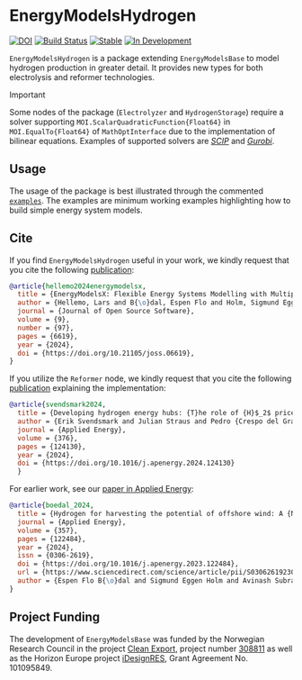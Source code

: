 # EnergyModelsHydrogen

[![DOI](https://joss.theoj.org/papers/10.21105/joss.06619/status.svg)](https://doi.org/10.21105/joss.06619)
[![Build Status](https://github.com/EnergyModelsX/EnergyModelsHydrogen.jl/workflows/CI/badge.svg)](https://github.com/EnergyModelsX/EnergyModelsHydrogen.jl/actions?query=workflow%3ACI)
[![Stable](https://img.shields.io/badge/docs-stable-blue.svg)](https://energymodelsx.github.io/EnergyModelsHydrogen.jl/stable/)
[![In Development](https://img.shields.io/badge/docs-dev-blue.svg)](https://energymodelsx.github.io/EnergyModelsHydrogen.jl/dev/)

`EnergyModelsHydrogen` is a package extending `EnergyModelsBase` to model hydrogen production in greater detail.
It provides new types for both electrolysis and reformer technologies.

> [!IMPORTANT]
> Some nodes of the package (`Electrolyzer` and `HydrogenStorage`) require a solver supporting `MOI.ScalarQuadraticFunction{Float64}` in `MOI.EqualTo{Float64}`  of `MathOptInterface` due to the implementation of bilinear equations.
> Examples of supported solvers are *[SCIP](https://github.com/scipopt/SCIP.jl)* and *[Gurobi](https://github.com/jump-dev/Gurobi.jl)*.

## Usage

The usage of the package is best illustrated through the commented [`examples`](examples).
The examples are minimum working examples highlighting how to build simple energy system models.

## Cite

If you find `EnergyModelsHydrogen` useful in your work, we kindly request that you cite the following [publication](https://doi.org/10.21105/joss.06619):

```bibtex
@article{hellemo2024energymodelsx,
  title = {EnergyModelsX: Flexible Energy Systems Modelling with Multiple Dispatch},
  author = {Hellemo, Lars and B{\o}dal, Espen Flo and Holm, Sigmund Eggen and Pinel, Dimitri and Straus, Julian},
  journal = {Journal of Open Source Software},
  volume = {9},
  number = {97},
  pages = {6619},
  year = {2024},
  doi = {https://doi.org/10.21105/joss.06619},
}
```

If you utilize the `Reformer` node, we kindly request that you cite the following [publication](https://doi.org/10.1016/j.apenergy.2024.124130) explaining the implementation:

```bibtex
@article{svendsmark2024,
  title = {Developing hydrogen energy hubs: {T}he role of {H}$_2$ prices, wind power and infrastructure investments in {N}orthern {N}orway},
  author = {Erik Svendsmark and Julian Straus and Pedro {Crespo del Granado}},
  journal = {Applied Energy},
  volume = {376},
  pages = {124130},
  year = {2024},
  doi = {https://doi.org/10.1016/j.apenergy.2024.124130}
  }
```

For earlier work, see our [paper in Applied Energy](https://www.sciencedirect.com/science/article/pii/S0306261923018482):

```bibtex
@article{boedal_2024,
  title = {Hydrogen for harvesting the potential of offshore wind: A {N}orth {S}ea case study},
  journal = {Applied Energy},
  volume = {357},
  pages = {122484},
  year = {2024},
  issn = {0306-2619},
  doi = {https://doi.org/10.1016/j.apenergy.2023.122484},
  url = {https://www.sciencedirect.com/science/article/pii/S0306261923018482},
  author = {Espen Flo B{\o}dal and Sigmund Eggen Holm and Avinash Subramanian and Goran Durakovic and Dimitri Pinel and Lars Hellemo and Miguel Mu{\~n}oz Ortiz and Brage Rugstad Knudsen and Julian Straus}
}
```

## Project Funding

The development of `EnergyModelsBase` was funded by the Norwegian Research Council in the project [Clean Export](https://www.sintef.no/en/projects/2020/cleanexport/), project number [308811](https://prosjektbanken.forskningsradet.no/project/FORISS/308811) as well as the Horizon Europe project [iDesignRES](https://idesignres.eu/), Grant Agreement No. 101095849.

